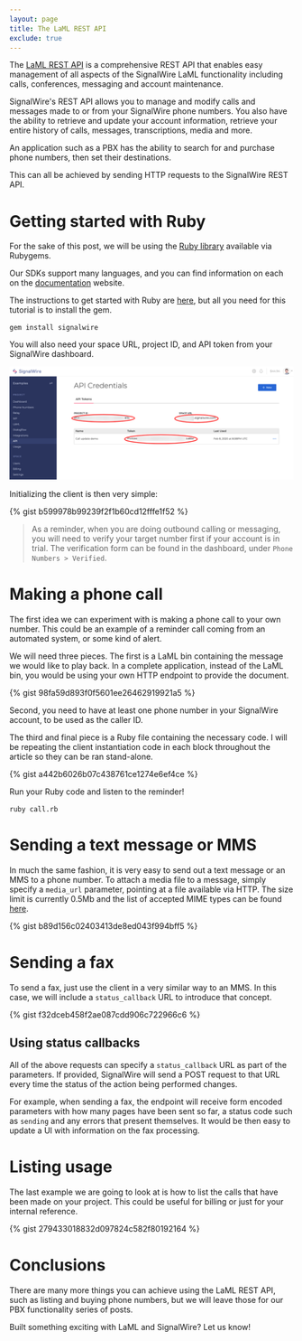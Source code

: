 ```yaml
---
layout: page
title: The LaML REST API
exclude: true
---
```


The [LaML REST API](https://docs.signalwire.com/topics/laml-api/#laml-rest-api) is a comprehensive REST API that enables easy management of all aspects of the SignalWire LaML functionality including calls, conferences, messaging and account maintenance.

SignalWire's REST API allows you to manage and modify calls and messages made to or from your SignalWire phone numbers. You also have the ability to retrieve and update your account information, retrieve your entire history of calls, messages, transcriptions, media and more.

An application such as a PBX has the ability to search for and purchase phone numbers, then set their destinations.

This can all be achieved by sending HTTP requests to the SignalWire REST API.

# Getting started with Ruby

For the sake of this post, we will be using the [Ruby library](https://github.com/signalwire/signalwire-ruby) available via Rubygems.

Our SDKs support many languages, and you can find information on each on the [documentation](https://docs.signalwire.com/topics/laml-api/#laml-rest-api-client-libraries-and-sdks) website.

The instructions to get started with Ruby are [here](https://docs.signalwire.com/topics/laml-api/#laml-rest-api-client-libraries-and-sdks-ruby), but all you need for this tutorial is to install the gem.

```shell
gem install signalwire
```

You will also need your space URL, project ID, and API token from your SignalWire dashboard.

![API Credentials](/assets/api_credentials.png)

Initializing the client is then very simple:

{% gist b599978b99239f2f1b60cd12fffe1f52 %}

> As a reminder, when you are doing outbound calling or messaging, you will need to verify your target number first if your account is in trial. The verification form can be found in the dashboard, under `Phone Numbers > Verified`.

# Making a phone call

The first idea we can experiment with is making a phone call to your own number. This could be an example of a reminder call coming from an automated system, or some kind of alert.

We will need three pieces. The first is a LaML bin containing the message we would like to play back. In a complete application, instead of the LaML bin, you would be using your own HTTP endpoint to provide the document.

{% gist 98fa59d893f0f5601ee26462919921a5 %}

Second, you need to have at least one phone number in your SignalWire account, to be used as the caller ID.

The third and final piece is a Ruby file containing the necessary code. I will be repeating the client instantiation code in each block throughout the article so they can be ran stand-alone.

{% gist a442b6026b07c438761ce1274e6ef4ce %}

Run your Ruby code and listen to the reminder!

```
ruby call.rb
```

# Sending a text message or MMS

In much the same fashion, it is very easy to send out a text message or an MMS to a phone number. To attach a media file to a message, simply specify a `media_url` parameter, pointing at a file available via HTTP. The size limit is currently 0.5Mb and the list of accepted MIME types can be found [here](https://docs.signalwire.com/topics/laml-xml/#messaging-laml-overview-mime-types).

{% gist b89d156c02403413de8ed043f994bff5 %}

# Sending a fax

To send a fax, just use the client in a very similar way to an MMS. In this case, we will include a `status_callback` URL to introduce that concept.

{% gist f32dceb458f2ae087cdd906c722966c6 %}

## Using status callbacks

All of the above requests can specify a `status_callback` URL as part of the parameters. If provided, SignalWire will send a POST request to that URL every time the status of the action being performed changes.

For example, when sending a fax, the endpoint will receive form encoded parameters with how many pages have been sent so far, a status code such as `sending` and any errors that present themselves. It would be then easy to update a UI with information on the fax processing.

# Listing usage

The last example we are going to look at is how to list the calls that have been made on your project. This could be useful for billing or just for your internal reference.

{% gist 279433018832d097824c582f80192164 %}

# Conclusions

There are many more things you can achieve using the LaML REST API, such as listing and buying phone numbers, but we will leave those for our PBX functionality series of posts.

Built something exciting with LaML and SignalWire? Let us know!